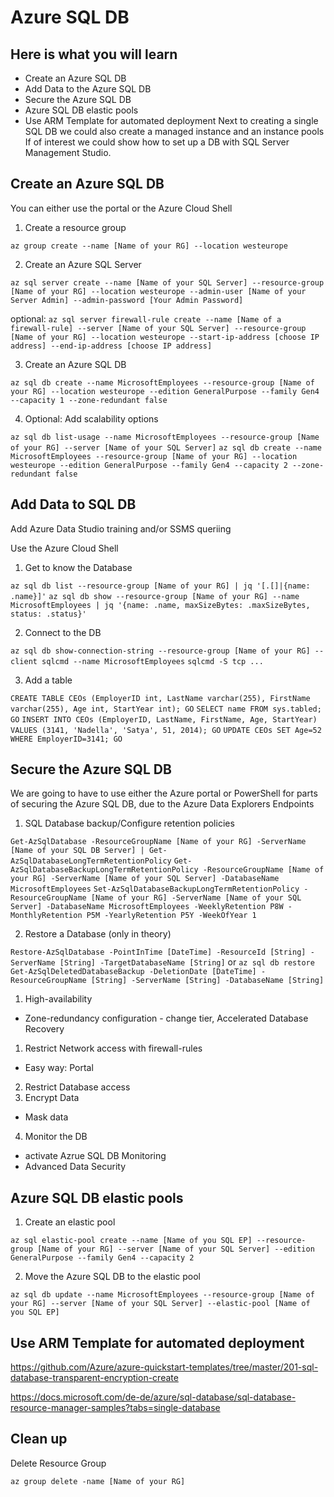 # Azure SQL DB #


## Here is what you will learn ##

- Create an Azure SQL DB
- Add Data to the Azure SQL DB
- Secure the Azure SQL DB
- Azure SQL DB elastic pools
- Use ARM Template for automated deployment
Next to creating a single SQL DB we could also create a managed instance and an instance pools
If of interest we could show how to set up a DB with SQL Server Management Studio.

## Create an Azure SQL DB ##

You can either use the portal or the Azure Cloud Shell
1. Create a resource group

```az group create --name [Name of your RG] --location westeurope```

2. Create an Azure SQL Server

```az sql server create --name [Name of your SQL Server] --resource-group [Name of your RG] --location westeurope --admin-user [Name of your Server Admin] --admin-password [Your Admin Password]```

optional:
```az sql server firewall-rule create --name [Name of a firewall-rule] --server [Name of your SQL Server] --resource-group [Name of your RG] --location westeurope --start-ip-address [choose IP address] --end-ip-address [choose IP address]```

3. Create an Azure SQL DB

```az sql db create --name MicrosoftEmployees --resource-group [Name of your RG] --location westeurope --edition GeneralPurpose --family Gen4 --capacity 1 --zone-redundant false```

4. Optional: Add scalability options

```az sql db list-usage --name MicrosoftEmployees --resource-group [Name of your RG] --server [Name of your SQL Server]```
```az sql db create --name MicrosoftEmployees --resource-group [Name of your RG] --location westeurope --edition GeneralPurpose --family Gen4 --capacity 2 --zone-redundant false```
  

## Add Data to SQL DB ##

Add Azure Data Studio training and/or SSMS queriing

Use the Azure Cloud Shell
1. Get to know the Database

  ```az sql db list --resource-group [Name of your RG] | jq '[.[]|{name: .name}]'```
  ```az sql db show --resource-group [Name of your RG] --name MicrosoftEmployees | jq '{name: .name, maxSizeBytes: .maxSizeBytes, status: .status}'```
  
2. Connect to the DB

  ```az sql db show-connection-string --resource-group [Name of your RG] --client sqlcmd --name MicrosoftEmployees```
  ```sqlcmd -S tcp ...```

3. Add a table

  ```CREATE TABLE CEOs (EmployerID int, LastName varchar(255), FirstName varchar(255), Age int, StartYear int); GO```
  ```SELECT name FROM sys.tabled; GO```
  ```INSERT INTO CEOs (EmployerID, LastName, FirstName, Age, StartYear) VALUES (3141, 'Nadella', 'Satya', 51, 2014); GO```
  ```UPDATE CEOs SET Age=52 WHERE EmployerID=3141; GO```


## Secure the Azure SQL DB ##

We are going to have to use either the Azure portal or PowerShell for parts of securing the Azure SQL DB, due to the Azure Data Explorers Endpoints

1. SQL Database backup/Configure retention policies

  ```Get-AzSqlDatabase -ResourceGroupName [Name of your RG] -ServerName [Name of your SQL DB Server] | Get-AzSqlDatabaseLongTermRetentionPolicy```
  ```Get-AzSqlDatabaseBackupLongTermRetentionPolicy -ResourceGroupName [Name of your RG] -ServerName [Name of your SQL Server] -DatabaseName MicrosoftEmployees```
  ```Set-AzSqlDatabaseBackupLongTermRetentionPolicy -ResourceGroupName [Name of your RG] -ServerName [Name of your SQL Server] -DatabaseName MicrosoftEmployees -WeeklyRetention P8W -MonthlyRetention P5M -YearlyRetention P5Y -WeekOfYear 1```
  
2. Restore a Database (only in theory)

  ```Restore-AzSqlDatabase -PointInTime [DateTime] -ResourceId [String] -ServerName [String] -TargetDatabaseName [String]```  or  ```az sql db restore```
  ```Get-AzSqlDeletedDatabaseBackup -DeletionDate [DateTime] -ResourceGroupName [String] -ServerName [String] -DatabaseName [String]```
    
  
1. High-availability
  - Zone-redundancy configuration - change tier, Accelerated Database Recovery

1. Restrict Network access with firewall-rules
  - Easy way: Portal
2. Restrict Database access
3. Encrypt Data
  - Mask data
4. Monitor the DB
  - activate Azrue SQL DB Monitoring
  - Advanced Data Security


## Azure SQL DB elastic pools ##

1. Create an elastic pool
  
  ```az sql elastic-pool create --name [Name of you SQL EP] --resource-group [Name of your RG] --server [Name of your SQL Server] --edition GeneralPurpose --family Gen4 --capacity 2```

2. Move the Azure SQL DB to the elastic pool

  ```az sql db update --name MicrosoftEmployees --resource-group [Name of your RG] --server [Name of your SQL Server] --elastic-pool [Name of you SQL EP]```


## Use ARM Template for automated deployment ##

https://github.com/Azure/azure-quickstart-templates/tree/master/201-sql-database-transparent-encryption-create

https://docs.microsoft.com/de-de/azure/sql-database/sql-database-resource-manager-samples?tabs=single-database


## Clean up ##

Delete Resource Group

```az group delete -name [Name of your RG]```
